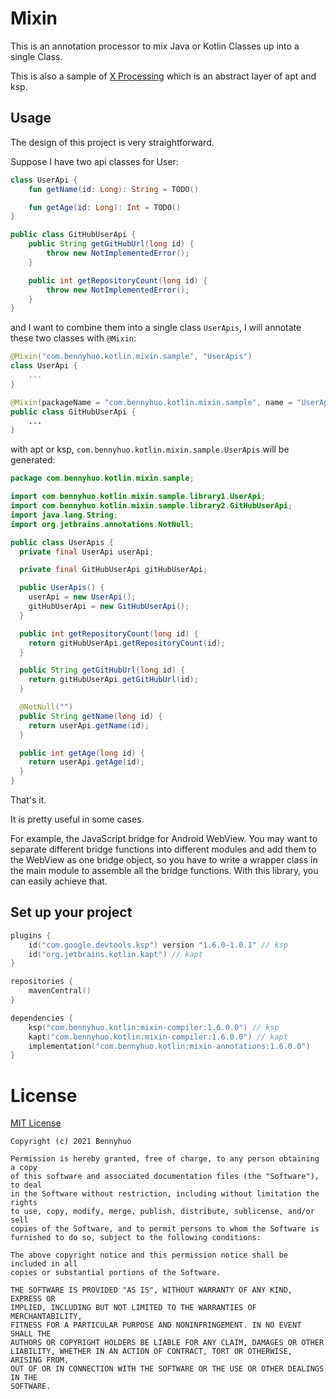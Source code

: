 # Mixin

This is an annotation processor to mix Java or Kotlin Classes up into a single Class. 

This is also a sample of [X Processing](https://androidx.tech/artifacts/room/room-compiler-processing/) which is an abstract layer of apt and ksp.

## Usage

The design of this project is very straightforward.

Suppose I have two api classes for User:

```kotlin
class UserApi {
    fun getName(id: Long): String = TODO()

    fun getAge(id: Long): Int = TODO()
}
```

```java
public class GitHubUserApi {
    public String getGitHubUrl(long id) {
        throw new NotImplementedError();
    }

    public int getRepositoryCount(long id) {
        throw new NotImplementedError();
    }
}
```

and I want to combine them into a single class `UserApis`, I will annotate these two classes with `@Mixin`:

```kotlin
@Mixin("com.bennyhuo.kotlin.mixin.sample", "UserApis")
class UserApi { 
    ... 
}
```

```java
@Mixin(packageName = "com.bennyhuo.kotlin.mixin.sample", name = "UserApis")
public class GitHubUserApi {
    ...
}
```

with apt or ksp, `com.bennyhuo.kotlin.mixin.sample.UserApis` will be generated: 

```java
package com.bennyhuo.kotlin.mixin.sample;

import com.bennyhuo.kotlin.mixin.sample.library1.UserApi;
import com.bennyhuo.kotlin.mixin.sample.library2.GitHubUserApi;
import java.lang.String;
import org.jetbrains.annotations.NotNull;

public class UserApis {
  private final UserApi userApi;

  private final GitHubUserApi gitHubUserApi;

  public UserApis() {
    userApi = new UserApi();
    gitHubUserApi = new GitHubUserApi();
  }

  public int getRepositoryCount(long id) {
    return gitHubUserApi.getRepositoryCount(id);
  }

  public String getGitHubUrl(long id) {
    return gitHubUserApi.getGitHubUrl(id);
  }

  @NotNull("")
  public String getName(long id) {
    return userApi.getName(id);
  }

  public int getAge(long id) {
    return userApi.getAge(id);
  }
}
```

That's it. 

It is pretty useful in some cases. 

For example, the JavaScript bridge for Android WebView. You may want to separate different bridge functions into different modules and add them to the WebView as one bridge object, so you have to write a wrapper class in the main module to assemble all the bridge functions. With this library, you can easily achieve that.

## Set up your project

```kotlin
plugins {
    id("com.google.devtools.ksp") version "1.6.0-1.0.1" // ksp
    id("org.jetbrains.kotlin.kapt") // kapt
}

repositories {
    mavenCentral()
}

dependencies {
    ksp("com.bennyhuo.kotlin:mixin-compiler:1.6.0.0") // ksp
    kapt("com.bennyhuo.kotlin:mixin-compiler:1.6.0.0") // kapt
    implementation("com.bennyhuo.kotlin:mixin-annotations:1.6.0.0")
}
```

# License

[MIT License](https://github.com/bennyhuo/Mixin/blob/master/LICENSE)

    Copyright (c) 2021 Bennyhuo
    
    Permission is hereby granted, free of charge, to any person obtaining a copy
    of this software and associated documentation files (the "Software"), to deal
    in the Software without restriction, including without limitation the rights
    to use, copy, modify, merge, publish, distribute, sublicense, and/or sell
    copies of the Software, and to permit persons to whom the Software is
    furnished to do so, subject to the following conditions:
    
    The above copyright notice and this permission notice shall be included in all
    copies or substantial portions of the Software.
    
    THE SOFTWARE IS PROVIDED "AS IS", WITHOUT WARRANTY OF ANY KIND, EXPRESS OR
    IMPLIED, INCLUDING BUT NOT LIMITED TO THE WARRANTIES OF MERCHANTABILITY,
    FITNESS FOR A PARTICULAR PURPOSE AND NONINFRINGEMENT. IN NO EVENT SHALL THE
    AUTHORS OR COPYRIGHT HOLDERS BE LIABLE FOR ANY CLAIM, DAMAGES OR OTHER
    LIABILITY, WHETHER IN AN ACTION OF CONTRACT, TORT OR OTHERWISE, ARISING FROM,
    OUT OF OR IN CONNECTION WITH THE SOFTWARE OR THE USE OR OTHER DEALINGS IN THE
    SOFTWARE.

